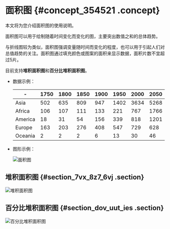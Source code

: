 # 面积图 {#concept_354521 .concept}

本文将为您介绍面积图的使用说明。

面积图可以用于绘制随着时间变化而变化的图，主要突出数值之和的总体趋势。

与折线图较为类似，面积图强调变量随时间而变化的程度，也可以用于引起人们对总值趋势的关注。面积图通过填充颜色或图案的面积来显示数据，面积片数不宜超过5片。

目前支持**堆积面积图**和**百分比堆积面积图**。

-   数据示例：

    |-|1750|1800|1850|1900|1950|2000|2050|
    |--|----|----|----|----|----|----|----|
    |Asia|502|635|809|947|1402|3634|5268|
    |Africa|106|107|111|133|221|767|1766|
    |America|18|31|54|156|339|818|1201|
    |Europe|163|203|276|408|547|729|628|
    |Oceania|2|2|2|6|13|30|46|

-   图形示例：

    ![面积图](http://static-aliyun-doc.oss-cn-hangzhou.aliyuncs.com/assets/img/249222/156335636847893_zh-CN.png)


## 堆积面积图 {#section_7vx_8z7_6vj .section}

![堆积面积图](http://static-aliyun-doc.oss-cn-hangzhou.aliyuncs.com/assets/img/249222/156335636847895_zh-CN.png)

## 百分比堆积面积图 {#section_dov_uut_ies .section}

![百分比堆积面积图](http://static-aliyun-doc.oss-cn-hangzhou.aliyuncs.com/assets/img/249222/156335636847896_zh-CN.png)


